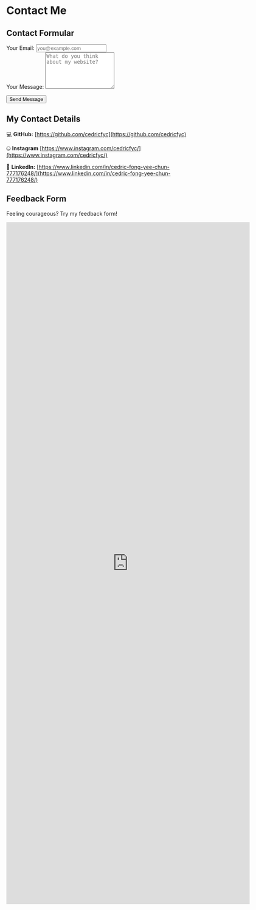 # Contact Me

## Contact Formular
<!-- modify this form HTML and place wherever you want your form -->
<form
  action="https://formspree.io/f/myznvdzn"
  method="POST" class="contact-form"
>
    <div class="form-group">
    <label for="email">Your Email:</label>
    <input type="email" id="email" name="email" required placeholder="you@example.com">
  </div>

  <div class="form-group">
    <label for="message">Your Message:</label>
    <textarea id="message" name="message" rows="6" required placeholder="What do you think about my website?"></textarea>
  </div>

  <!-- Add more fields here if needed -->

  <button type="submit">Send Message</button>
</form>

## My Contact Details

💻 **GitHub:** [https://github.com/cedricfyc](https://github.com/cedricfyc)

🤐 **Instagram** [https://www.instagram.com/cedricfyc/](https://www.instagram.com/cedricfyc/)

💼 **LinkedIn:** [https://www.linkedin.com/in/cedric-fong-yee-chun-777176248/](https://www.linkedin.com/in/cedric-fong-yee-chun-777176248/)  

## Feedback Form

Feeling courageous? Try my feedback form!

<iframe src="https://docs.google.com/forms/d/e/1FAIpQLSfpyifIUjb2IgEGeC6msvSTDCFPecdhMB8HDnaYKksA6LONyA/viewform?embedded=true" width="640" height="1795" frameborder="0" marginheight="0" marginwidth="0">Loading…</iframe>
